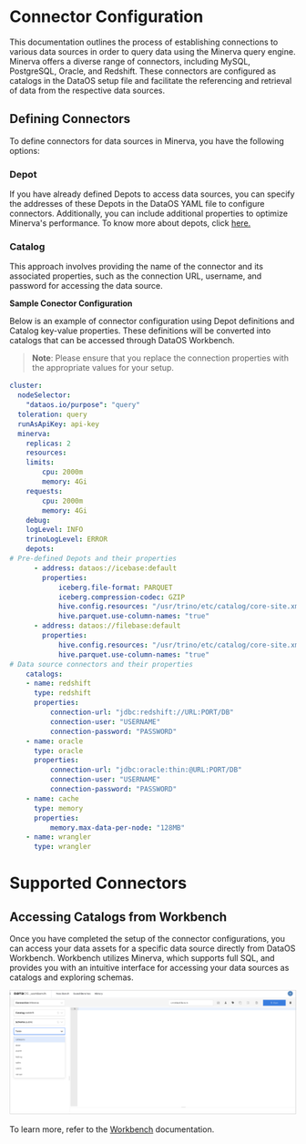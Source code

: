 # Connector Configuration

This documentation outlines the process of establishing connections to various data sources in order to query data using the Minerva query engine. Minerva offers a diverse range of connectors, including MySQL, PostgreSQL, Oracle, and Redshift. These connectors are configured as catalogs in the DataOS setup file and facilitate the referencing and retrieval of data from the respective data sources.

## Defining Connectors

To define connectors for data sources in Minerva, you have the following options:

### **Depot**

If you have already defined Depots to access data sources, you can specify the addresses of these Depots in the DataOS YAML file to configure connectors. Additionally, you can include additional properties to optimize Minerva's performance. To know more about depots, click [here.](../depot.md)

### **Catalog** 
This approach involves providing the name of the connector and its associated properties, such as the connection URL, username, and password for accessing the data source.

**Sample Conector Configuration**

Below is an example of connector configuration using Depot definitions and Catalog key-value properties. These definitions will be converted into catalogs that can be accessed through DataOS Workbench.

> **Note**: Please ensure that you replace the connection properties with the appropriate values for your setup.

```yaml
cluster:
  nodeSelector:
    "dataos.io/purpose": "query"
  toleration: query
  runAsApiKey: api-key
  minerva:
    replicas: 2
    resources:
    limits:
        cpu: 2000m
        memory: 4Gi
    requests:
        cpu: 2000m
        memory: 4Gi
    debug:
    logLevel: INFO
    trinoLogLevel: ERROR
    depots:                        
# Pre-defined Depots and their properties 
      - address: dataos://icebase:default         
        properties:
            iceberg.file-format: PARQUET
            iceberg.compression-codec: GZIP
            hive.config.resources: "/usr/trino/etc/catalog/core-site.xml"
            hive.parquet.use-column-names: "true"
      - address: dataos://filebase:default
        properties:
            hive.config.resources: "/usr/trino/etc/catalog/core-site.xml"
            hive.parquet.use-column-names: "true"
# Data source connectors and their properties
    catalogs:                     
    - name: redshift
      type: redshift
      properties:
          connection-url: "jdbc:redshift://URL:PORT/DB"
          connection-user: "USERNAME"
          connection-password: "PASSWORD"
    - name: oracle
      type: oracle
      properties:
          connection-url: "jdbc:oracle:thin:@URL:PORT/DB"
          connection-user: "USERNAME"
          connection-password: "PASSWORD"
    - name: cache
      type: memory
      properties:
          memory.max-data-per-node: "128MB"
    - name: wrangler
      type: wrangler
```

# Supported Connectors


## Accessing Catalogs from Workbench

Once you have completed the setup of the connector configurations, you can access your data assets for a specific data source directly from DataOS Workbench. Workbench utilizes Minerva, which supports full SQL, and provides you with an intuitive interface for accessing your data sources as catalogs and exploring schemas.

![accessing_catalogs_from_workbench](./connectors_configuration/minerva_workbench_catalog_table.png)

To learn more, refer to the [Workbench](../../interfaces/workbench.md) documentation.
